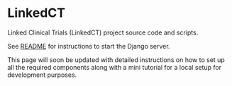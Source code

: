 # LinkedCT
Linked Clinical Trials (LinkedCT) project source code and scripts.

See [README](https://github.com/oktie/linkedct/blob/master/ctdjango/README.md) for  instructions to start the Django server. 

This page will soon be updated with detailed instructions on how to set up all the required components along with a mini tutorial for a local setup for development purposes.
